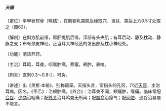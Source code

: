 ##### 天窗

〔定位〕平甲状软骨（喉结），在胸锁乳突肌后缘取穴，当扶．突后上方0.5寸处取之（图62）。

〔解剖〕在斜方肌前缘，肩胛提肌后缘，深部有头夹肌；有耳后动、静及枕动、静脉之支；布有颈皮神经，正当耳大神经丛的发出部及枕小神经处。

〔功能〕清热开窍。

〔主治〕耳鸣，耳聋，咽喉肿痛，颈瘿，颊肿，暴喑。

〔刺灸〕直刺0.3～0.8寸。可灸。

〔讲述〕出《灵枢·本输》。别称窗笼。天指头言，窗指头的孔窍，穴近[天容](https://www.gmzyjc.com/read/zjs/zjs3.1.4-6-0.0.3.3.17.md)，主治耳病，因名。《甲乙》：治颊肿痛。《外台》：治耳聋不闻，颊痛肿，喉痛。临床常配[合谷](https://www.gmzyjc.com/read/zjs/zjs3.1.1-3-0.1.2.3.4.md)、[少商](https://www.gmzyjc.com/read/zjs/zjs3.1.1-3-0.1.1.3.10.1.md)治咽痛；配[外关](https://www.gmzyjc.com/read/zjs/zjs3.1.9-12-0.0.2.3.5.md)治耳鸣聋无所闻；配[臑俞](https://www.gmzyjc.com/read/zjs/zjs3.1.4-6-0.0.3.3.10.md)治瘿气；配[间使](https://www.gmzyjc.com/read/zjs/zjs3.1.9-12-0.0.1.3.5.md)、通谷治暴瘖不能言。
